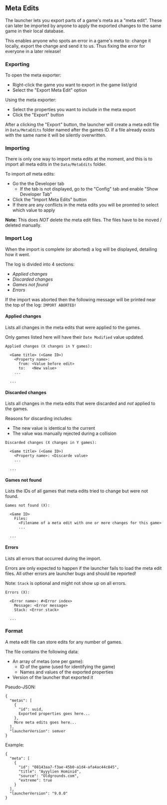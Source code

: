 ## Meta Edits

The launcher lets you export parts of a game's meta as a "meta edit". These can later be imported by anyone to apply the exported changes to the same game in their local database.

This enables anyone who spots an error in a game's meta to: change it locally, export the change and send it to us. Thus fixing the error for everyone in a later release!

### Exporting

To open the meta exporter:
* Right-click the game you want to export in the game list/grid
* Select the "Export Meta Edit" option

Using the meta exporter:
* Select the properties you want to include in the meta export
* Click the "Export" button

After a clicking the "Export" button, the launcher will create a meta edit file in ``Data/MetaEdits`` folder named after the games ID. If a file already exists with the same name it will be silently overwritten.

### Importing

There is only one way to import meta edits at the moment, and this is to import all meta edits in the ``Data/MetaEdits`` folder.

To import *all* meta edits:
* Go the the Developer tab
    - If the tab is not displayed, go to the "Config" tab and enable "Show Developer Tab"
* Click the "Import Meta Edits" button
* If there are any conflicts in the meta edits you will be promted to select which value to apply

**Note:** This does *NOT* delete the meta edit files. The files have to be moved / deleted manually.

### Import Log

When the import is complete (or aborted) a log will be displayed, detailing how it went.

The log is divided into 4 sections:
- *Applied changes*
- *Discarded changes*
- *Games not found*
- *Errors*

If the import was aborted then the following message will be printed near the top of the log: ``IMPORT ABORTED!``

#### Applied changes

Lists all changes in the meta edits that were applied to the games.

Only games listed here will have their ``Date Modified`` value updated.

```
Applied changes (X changes in Y games):

  <Game title> (<Game ID>)
    <Property name>:
      from: <Value before edit>
      to:   <New value>
    ...

  ...
```

#### Discarded changes

Lists all changes in the meta edits that were discarded and *not* applied to the games.

Reasons for discarding includes:
* The new value is identical to the current
* The value was manually rejected during a collision

```
Discarded changes (X changes in Y games):

  <Game title> (<Game ID>)
    <Property name>: <Discarde value>
    ...

  ...
```

#### Games not found

Lists the IDs of all games that meta edits tried to change but were not found.

```
Games not found (X):

  <Game ID>
    Files:
      <Filename of a meta edit with one or more changes for this game>
      ...

  ...
```

#### Errors

Lists all errors that occurred during the import.

Errors are only expected to happen if the launcher fails to load the meta edit files. All other errors are launcher bugs and should be reported!

Note: ``Stack`` is optional and might not show up on all errors.

```
Errors (X):

  <Error name>: #<Error index>
    Message: <Error message>
    Stack: <Error stack>

  ...
```

### Format

A meta edit file can store edits for any number of games.

The file contains the following data:
* An array of metas (one per game):
    - ID of the game (used for identifying the game)
    - Names and values of the exported properties
* Version of the launcher that exported it

Pseudo-JSON:
```
{
  "metas": [
    {
      "id": uuid,
      Exported properties goes here...
    },
    More meta edits goes here...
  ],
  "launcherVersion": semver
}
```

Example:
```
{
  "meta": [
    {
      "id": "08143aa7-f3ae-45b0-a1d4-afa4ac44c845",
      "title": "Ayyylien Hominid",
      "source": "Oldgrounds.com",
      "extreme": true
    }
  ],
  "launcherVersion": "9.0.0"
}
```

